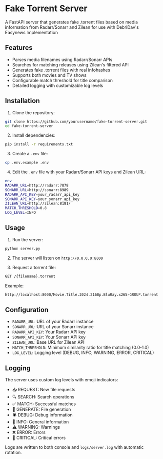 # Fake Torrent Server

A FastAPI server that generates fake .torrent files based on media information from Radarr/Sonarr and Zilean for use with DebriDav's Easynews Implementation

## Features

- Parses media filenames using Radarr/Sonarr APIs
- Searches for matching releases using Zilean's filtered API
- Generates fake .torrent files with real infohashes
- Supports both movies and TV shows
- Configurable match threshold for title comparison
- Detailed logging with customizable log levels

## Installation

1. Clone the repository:

```bash
git clone https://github.com/yourusername/fake-torrent-server.git
cd fake-torrent-server
```

2. Install dependencies:

```bash
pip install -r requirements.txt
```
3. Create a `.env` file:

```bash
cp .env.example .env
```

4. Edit the `.env` file with your Radarr/Sonarr API keys and Zilean URL:

```bash
env
RADARR_URL=http://radarr:7878
SONARR_URL=http://sonarr:8989
RADARR_API_KEY=your_radarr_api_key
SONARR_API_KEY=your_sonarr_api_key
ZILEAN_URL=http://zilean:8181/
MATCH_THRESHOLD=0.8
LOG_LEVEL=INFO
```

## Usage

1. Run the server:

```bash
python server.py
```
2. The server will listen on `http://0.0.0.0:8000`

3. Request a torrent file:

```bash
GET /{filename}.torrent
```

Example:

```bash
http://localhost:8000/Movie.Title.2024.2160p.BluRay.x265-GROUP.torrent
```

## Configuration

- `RADARR_URL`: URL of your Radarr instance
- `SONARR_URL`: URL of your Sonarr instance
- `RADARR_API_KEY`: Your Radarr API key
- `SONARR_API_KEY`: Your Sonarr API key
- `ZILEAN_URL`: Base URL for Zilean API
- `MATCH_THRESHOLD`: Minimum similarity ratio for title matching (0.0-1.0)
- `LOG_LEVEL`: Logging level (DEBUG, INFO, WARNING, ERROR, CRITICAL)

## Logging

The server uses custom log levels with emoji indicators:
- 📥 REQUEST: New file requests
- 🔍 SEARCH: Search operations
- ✅ MATCH: Successful matches
- 🔄 GENERATE: File generation
- 🕷️ DEBUG: Debug information
- 📄 INFO: General information
- ⚠️ WARNING: Warnings
- ❌ ERROR: Errors
- 🚨 CRITICAL: Critical errors

Logs are written to both console and `logs/server.log` with automatic rotation.